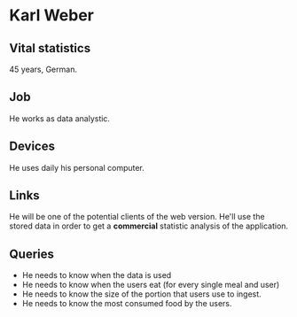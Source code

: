 # Karl Weber

## Vital statistics

45 years, German. 

## Job
He works as data analystic.

## Devices
He uses daily his personal computer. 

## Links
He will be one of the potential clients of the web version. He'll use the stored data in order to get a __commercial__ statistic analysis of the application.  

## Queries
- He needs to know when the data is used
- He needs to know when the users eat (for every single meal and user)
- He needs to know the size of the portion that users use to ingest. 
- He needs to know the most consumed food by the users.
